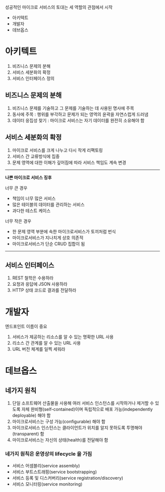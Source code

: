 성공적인 마이크로 서비스의 토대는 세 역할의 관점에서 시작
- 아키텍트
- 개발자
- 데브옵스

# 아키텍트
1. 비즈니스 문제의 분해
2. 서비스 세분화의 확정
3. 서비스 인터페이스 정의

## 비즈니스 문제의 분해
1. 비즈니스 문제를 기술하고 그 문제를 기술하는 데 사용된 명사에 주목
2. 동사에 주목 : 행위를 부각하고 문제가 되는 영역의 윤곽을 자연스럽게 드러냄
3. 데이터 응집성 찾기 : 마이크로 서비스는 자기 데이터를 완전히 소유해야 함

## 서비스 세분화의 확정
1. 마이크로 서비스를 크게 나누고 다시 작게 리팩토링
2. 서비스 간 교류방식에 집중
3. 문제 영역에 대한 이해가 깊어짐에 따라 서비스 책임도 계속 변경

---
**나쁜 마이크로 서비스 징후**

너무 큰 경우
- 책임이 너무 많은 서비스
- 많은 테이블의 데이터를 관리하는 서비스
- 과다한 테스트 케이스

너무 작은 경우
- 한 문제 영역 부분에 속한 마이크로서비스가 토끼처럼 번식
- 마이크로서비스가 지나치게 상호 의존적
- 마이크로서비스가 단순 CRUD 집합이 됨
---

## 서비스 인터페이스
1. REST 철학은 수용하라
2. 요청과 응답에 JSON 사용하라
3. HTTP 상태 코드로 결과를 전달하라

# 개발자
엔드포인트 이름이 중요
1. 서비스가 제공하는 리소스를 알 수 있는 명확한 URL 사용
2. 리소스 간 관계를 알 수 있는 URL 사용
3. URL 버전 체계를 일찍 세워라

# 데브옵스
## 네가지 원칙
1. 단일 소프트웨어 산출물을 사용해 여러 서비스 인스턴스를 시작하거나 제거할 수 있도록 자체 완비형(self-contained)이며 독립적으로 배포 가능(independently deployable) 해야 함
2. 마이크로서비스는 구성 가능(configurable) 해야 함
3. 마이크로서비스 인스턴스는 클라이언트가 위치를 알지 못하도록 투명해야(transparent) 함
4. 마이크로서비스는 자신의 상태(health)를 전달해야 함

### 네가지 원칙은 운영상의 lifecycle 을 가짐
- 서비스 어셈블리(service assembly)
- 서비스 부트스트래핑(service bootstrapping)
- 서비스 등록 및 디스커버리(service registration/discovery)
- 서비스 모니터링(service monitoring)